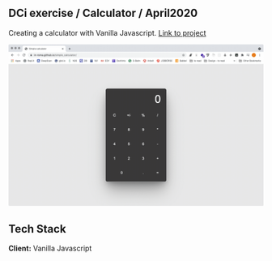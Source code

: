 ## DCi exercise / Calculator / April2020
Creating a calculator with Vanilla Javascript. [Link to project](https://in-roma.github.io/simple_calculator/)

![](project.gif)



## Tech Stack

**Client:** Vanilla Javascript
  

